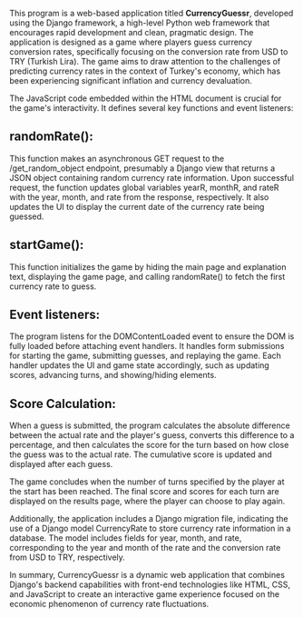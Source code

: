 This program is a web-based application titled **CurrencyGuessr**, developed using the Django framework, a high-level Python web framework that encourages rapid development and clean, pragmatic design. The application is designed as a game where players guess currency conversion rates, specifically focusing on the conversion rate from USD to TRY (Turkish Lira). The game aims to draw attention to the challenges of predicting currency rates in the context of Turkey's economy, which has been experiencing significant inflation and currency devaluation.

The JavaScript code embedded within the HTML document is crucial for the game's interactivity. It defines several key functions and event listeners:

## randomRate(): 

This function makes an asynchronous GET request to the /get_random_object endpoint, presumably a Django view that returns a JSON object containing random currency rate information. Upon successful request, the function updates global variables yearR, monthR, and rateR with the year, month, and rate from the response, respectively. It also updates the UI to display the current date of the currency rate being guessed.

## startGame(): 

This function initializes the game by hiding the main page and explanation text, displaying the game page, and calling randomRate() to fetch the first currency rate to guess.

## Event listeners: 

The program listens for the DOMContentLoaded event to ensure the DOM is fully loaded before attaching event handlers. It handles form submissions for starting the game, submitting guesses, and replaying the game. Each handler updates the UI and game state accordingly, such as updating scores, advancing turns, and showing/hiding elements.

## Score Calculation: 

When a guess is submitted, the program calculates the absolute difference between the actual rate and the player's guess, converts this difference to a percentage, and then calculates the score for the turn based on how close the guess was to the actual rate. The cumulative score is updated and displayed after each guess.

The game concludes when the number of turns specified by the player at the start has been reached. The final score and scores for each turn are displayed on the results page, where the player can choose to play again.

Additionally, the application includes a Django migration file, indicating the use of a Django model CurrencyRate to store currency rate information in a database. The model includes fields for year, month, and rate, corresponding to the year and month of the rate and the conversion rate from USD to TRY, respectively.

In summary, CurrencyGuessr is a dynamic web application that combines Django's backend capabilities with front-end technologies like HTML, CSS, and JavaScript to create an interactive game experience focused on the economic phenomenon of currency rate fluctuations.